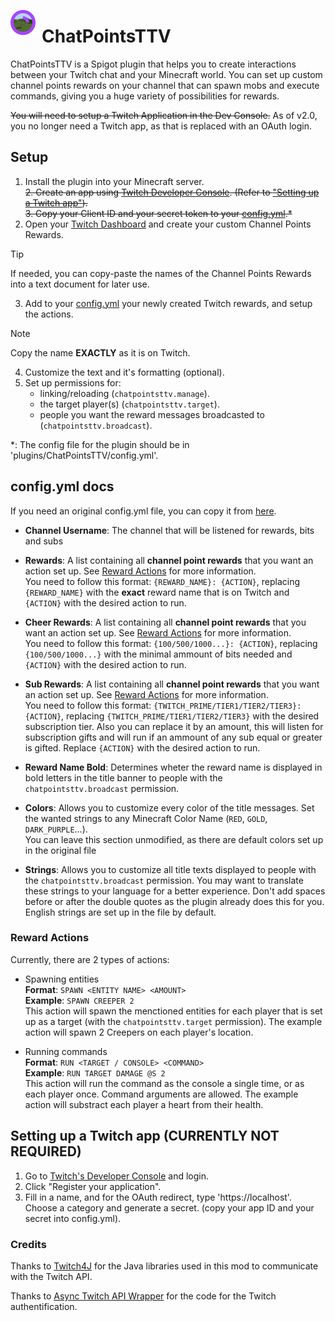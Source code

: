 <img src="icon.png" style="width: 40px; float: left; padding-right: 10px; vertical-align: baseline;"/> <h1>ChatPointsTTV</h1>

ChatPointsTTV is a Spigot plugin that helps you to create interactions between your Twitch chat and your Minecraft world. You can set up custom channel points rewards on your channel that can spawn mobs and execute commands, giving you a huge variety of possibilities for rewards.

~~You will need to setup a Twitch Application in the Dev Console.~~ As of v2.0, you no longer need a Twitch app, as that is replaced with an OAuth login.

## **Setup**
1. Install the plugin into your Minecraft server.  
~~2. Create an app using [Twitch Developer Console](https://dev.twitch.tv/console). (Refer to ["Setting up a Twitch app"](#setting-up-a-twitch-app)).~~  
~~3. Copy your Client ID and your secret token to your [config.yml](/src/main/resources/config.yml).*~~
2. Open your [Twitch Dashboard](https://dashboard.twitch.tv) and create your custom Channel Points Rewards.
> [!TIP]
>  If needed, you can copy-paste the names of the Channel Points Rewards into a text document for later use.
  
3. Add to your [config.yml](/src/main/resources/config.yml) your newly created Twitch rewards, and setup the actions.
> [!NOTE]
> Copy the name **EXACTLY** as it is on Twitch.
  
4. Customize the text and it's formatting (optional).
5. Set up permissions for:
    - linking/reloading (`chatpointsttv.manage`).
    - the target player(s) (`chatpointsttv.target`).
    - people you want the reward messages broadcasted to (`chatpointsttv.broadcast`).

*: The config file for the plugin should be in 'plugins/ChatPointsTTV/config.yml'.

## **config.yml docs**
If you need an original config.yml file, you can copy it from [here](/src/main/resources/plugin.yml).
* **Channel Username**: The channel that will be listened for rewards, bits and subs
* **Rewards**: A list containing all **channel point rewards** that you want an action set up. See [Reward Actions](#reward-actions) for more information.  
You need to follow this format: `{REWARD_NAME}: {ACTION}`, replacing `{REWARD_NAME}` with the **exact** reward name that is on Twitch and `{ACTION}` with the desired action to run.  

* **Cheer Rewards**: A list containing all **channel point rewards** that you want an action set up. See [Reward Actions](#reward-actions) for more information.  
You need to follow this format: `{100/500/1000...}: {ACTION}`, replacing `{100/500/1000...}` with the minimal ammount of bits needed and `{ACTION}` with the desired action to run.
* **Sub Rewards**: A list containing all **channel point rewards** that you want an action set up. See [Reward Actions](#reward-actions) for more information.  
You need to follow this format: `{TWITCH_PRIME/TIER1/TIER2/TIER3}: {ACTION}`, replacing `{TWITCH_PRIME/TIER1/TIER2/TIER3}` with the desired subscription tier. Also you can replace it by an amount, this will listen for subscription gifts and will run if an ammount of any sub equal or greater is gifted. Replace `{ACTION}` with the desired action to run.
* **Reward Name Bold**: Determines wheter the reward name is displayed in bold letters in the title banner to people with the `chatpointsttv.broadcast` permission.
* **Colors**: Allows you to customize every color of the title messages. Set the wanted strings to any Minecraft Color Name (`RED`, `GOLD`, `DARK_PURPLE`...).  
You can leave this section unmodified, as there are default colors set up in the original file
* **Strings**: Allows you to customize all title texts displayed to people with the `chatpointsttv.broadcast` permission. You may want to translate these strings to your language for a better experience. Don't add spaces before or after the double quotes as the plugin already does this for you. English strings are set up in the file by default.

### Reward Actions
Currently, there are 2 types of actions:
- Spawning entities  
    **Format**: `SPAWN <ENTITY NAME> <AMOUNT>`  
    **Example**: `SPAWN CREEPER 2`  
    This action will spawn the menctioned entities for each player that is set up as a target (with the `chatpointsttv.target` permission). The example action will spawn 2 Creepers on each player's location.
    
- Running commands  
    **Format**: `RUN <TARGET / CONSOLE> <COMMAND>`  
    **Example**: `RUN TARGET DAMAGE @S 2`  
    This action will run the command as the console a single time, or as each player once. Command arguments are allowed. The example action will substract each player a heart from their health.

## **Setting up a Twitch app (CURRENTLY NOT REQUIRED)**
1. Go to [Twitch's Developer Console](https://dev.twitch.tv/console) and login.
2. Click "Register your application".
3. Fill in a name, and for the OAuth redirect, type 'https://localhost'. Choose a category and generate a secret. (copy your app ID and your secret into config.yml).

### **Credits**
Thanks to [Twitch4J](https://twitch4j.github.io/) for the Java libraries used in this mod to communicate with the Twitch API.

Thanks to [Async Twitch API Wrapper](https://github.com/urgrue/Java-Twitch-Api-Wrapper) for the code for the Twitch authentification.
